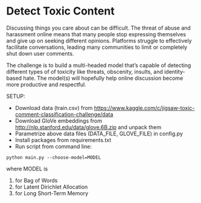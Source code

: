 # Detect Toxic Content

Discussing things you care about can be difficult. The threat of abuse and harassment online means that many people stop expressing themselves and give up on seeking different opinions. Platforms struggle to effectively facilitate conversations, leading many communities to limit or completely shut down user comments.

The challenge is to build a multi-headed model that’s capable of detecting different types of of toxicity like threats, obscenity, insults, and identity-based hate. The model(s) will hopefully help online discussion become more productive and respectful.

SETUP:

* Download data (train.csv) from https://www.kaggle.com/c/jigsaw-toxic-comment-classification-challenge/data
* Download GloVe embeddings from http://nlp.stanford.edu/data/glove.6B.zip and unpack them
* Parametrize above data files (DATA_FILE, GLOVE_FILE) in config.py
* Install packages from requirements.txt
* Run script from command line:
```
python main.py --choose-model=MODEL
```
where MODEL is
1. for Bag of Words
2. for Latent Dirichlet Allocation
3. for Long Short-Term Memory

